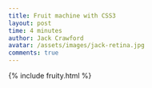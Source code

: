 ```yaml
---
title: Fruit machine with CSS3
layout: post
time: 4 minutes
author: Jack Crawford
avatar: /assets/images/jack-retina.jpg
comments: true
---
```


{% include fruity.html %}
